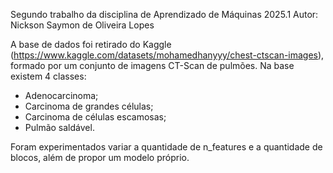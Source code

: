 Segundo trabalho da disciplina de Aprendizado de Máquinas 2025.1
Autor: Nickson Saymon de Oliveira Lopes

A base de dados foi retirado do Kaggle (https://www.kaggle.com/datasets/mohamedhanyyy/chest-ctscan-images), formado por um conjunto de imagens CT-Scan de pulmões. 
Na base existem 4 classes:
* Adenocarcinoma;
* Carcinoma de grandes células;
* Carcinoma de células escamosas;
* Pulmão saldável.

Foram experimentados variar a quantidade de n_features e a quantidade de blocos, além de propor um modelo próprio.
